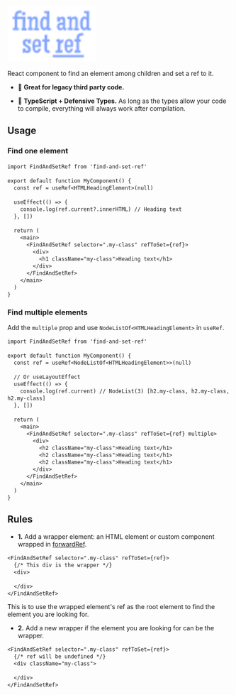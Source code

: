 <p>
  <img src="https://raw.githubusercontent.com/ilvetrov/find-and-set-ref/main/logo.svg" width="200" height="127" />
</p>

React component to find an element among children and set a ref to it.

- :wrench: **Great for legacy third party code.**

- :blue_heart: **TypeScript + Defensive Types.** As long as the types allow your code to compile, everything will always work after compilation.

## Usage

### Find one element

```tsx
import FindAndSetRef from 'find-and-set-ref'

export default function MyComponent() {
  const ref = useRef<HTMLHeadingElement>(null)

  useEffect(() => {
    console.log(ref.current?.innerHTML) // Heading text
  }, [])

  return (
    <main>
      <FindAndSetRef selector=".my-class" refToSet={ref}>
        <div>
          <h1 className="my-class">Heading text</h1>
        </div>
      </FindAndSetRef>
    </main>
  )
}
```

### Find multiple elements

Add the `multiple` prop and use `NodeListOf<HTMLHeadingElement>` in `useRef`.

```tsx
import FindAndSetRef from 'find-and-set-ref'

export default function MyComponent() {
  const ref = useRef<NodeListOf<HTMLHeadingElement>>(null)

  // Or useLayoutEffect
  useEffect(() => {
    console.log(ref.current) // NodeList(3) [h2.my-class, h2.my-class, h2.my-class]
  }, [])

  return (
    <main>
      <FindAndSetRef selector=".my-class" refToSet={ref} multiple>
        <div>
          <h2 className="my-class">Heading text</h1>
          <h2 className="my-class">Heading text</h1>
          <h2 className="my-class">Heading text</h1>
        </div>
      </FindAndSetRef>
    </main>
  )
}
```

## Rules

- **1.** Add a wrapper element: an HTML element or custom component wrapped in [forwardRef](https://reactjs.org/docs/forwarding-refs.html).

```tsx
<FindAndSetRef selector=".my-class" refToSet={ref}>
  {/* This div is the wrapper */}
  <div>
    
  </div>
</FindAndSetRef>
```

This is to use the wrapped element's ref as the root element to find the element you are looking for.

- **2.** Add a new wrapper if the element you are looking for can be the wrapper.

```tsx
<FindAndSetRef selector=".my-class" refToSet={ref}>
  {/* ref will be undefined */}
  <div className="my-class">
    
  </div>
</FindAndSetRef>
```